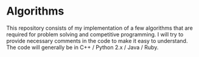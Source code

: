 # Algorithms

This repository consists of my implementation of a few algorithms that are required for problem solving and competitive programming. I will try to provide necessary comments in the code to make it easy to understand. The code will generally be in C++ / Python 2.x / Java / Ruby. 
